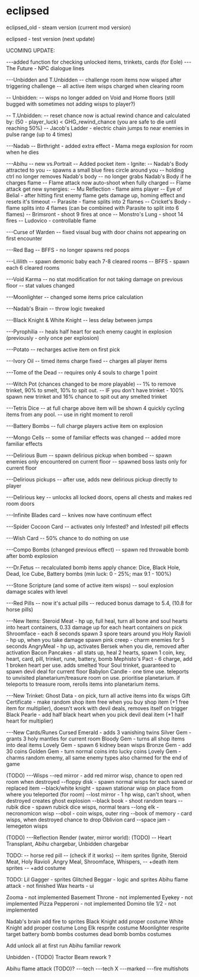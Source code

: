 # eclipsed

eclipsed_old - steam version (current mod version)

eclipsed - test version (next update)


UCOMING UPDATE:

---added function for checking unlocked items, trinkets, cards (for Eole)
---The Future - NPC dialogue lines

---Unbidden and T.Unbidden
-- challenge room items now wisped after triggering challenge
-- all active item wisps charged when clearing room

-- Unbidden:
-- wisps no longer added on Void and Home floors (still bugged with sometimes not adding wisps to player?)

-- T.Unbidden:
-- reset chance now is actual rewind chance and calculated by: (50 - player_luck) < GHG_rewind_chance (you are safe to die until reaching 50%)
-- Jacob's Ladder - electric chain jumps to near enemies in pulse range (up to 4 times)

---Nadab
-- Birthright - added extra effect - Mama mega explosion for room when he dies

---Abihu
-- new vs.Portrait
-- Added pocket item - Ignite:
--		Nadab's Body attracted to you
--		spawns a small blue fires circle around you
-- holding ctrl no longer removes Nadab's body
-- no longer grabs Nadab's Body if he charges flame
-- Flame attack now auto-shoot when fully charged
-- Flame attack get new synergies:
-- Mu Reflection - flame aims player
-- Eye of Belial - after hitting first enemy flame gets damage up, homing effect and resets it's timeout
-- Parasite - flame splits into 2 flames
-- Cricket's Body - flame splits into 4 flames (can be combined with Parasite to split into 6 flames)
-- Brimsront - shoot 9 fires at once
-- Monstro's Lung - shoot 14 fires
-- Ludovico - controllable flame

---Curse of Warden
-- fixed visual bug with door chains not appearing on first encounter

---Red Bag
-- BFFS - no longer spawns red poops

---Lililith
-- spawn demonic baby each 7-8 cleared rooms
-- BFFS - spawn each 6 cleared rooms

---Void Karma
-- no stat modification for not taking damage on previous floor
-- stat values changed

---Moonlighter
-- changed some items price calculation

---Nadab's Brain
-- throw logic tweaked

---Black Knight & White Knight
-- less delay between jumps

---Pyrophilia
-- heals half heart for each enemy caught in explosion (previously - only once per explosion)

---Potato
-- recharges active item on first pick

---Ivory Oil
-- timed items charge fixed
-- charges all player items

---Tome of the Dead
-- requires only 4 souls to charge 1 point

---Witch Pot (chances changed to be more playable)
-- 1% to remove trinket, 90% to smelt, 10% to spit out.
-- IF you don't have trinket - 100% spawn new trinket and 16% chance to spit out any smelted trinket

---Tetris Dice
-- at full charge above item will be shown 4 quickly cycling items from any pool.
-- use in right moment to reroll

---Battery Bombs
-- full charge players active item on explosion

---Mongo Cells
-- some of familiar effects was changed
-- added more familiar effects

---Delirious Bum
-- spawn delirious pickup when bombed
-- spawn enemies only encountered on current floor
-- spawned boss lasts only for current floor

---Delirious pickups
-- after use, adds new delirious pickup directly to player

---Delirious key
-- unlocks all locked doors, opens all chests and makes red room doors

---Infinite Blades card
-- knives now have continuum effect

---Spider Cocoon Card
-- activates only Infested? and Infested! pill effects

---Wish Card
-- 50% chance to do nothing on use

---Compo Bombs (changed previous effect)
-- spawn red throwable bomb after bomb explosion

---Dr.Fetus
-- recalculated bomb items apply chance: Dice, Black Hole, Dead, Ice Cube, Battery bombs (min luck: 0 - 25%; max 9.1 - 100%)

---Stone Scripture (and some of active item wisps)
-- soul explosion damage scales with level

---Red Pills
-- now it's actual pills
-- reduced bonus damage to 5.4, (10.8 for horse pills)

---New Items:
Steroid Meat - hp up, full heal, turn all bone and soul hearts into heart containers, 0.33 damage up for each heart containers on pick
Shroomface - each 8 seconds spawn 3 spore tears around you
Holy Ravioli - hp up, when you take damage spawn pink creep - charm enemies for 5 seconds
AngryMeal - hp up, activates Bersek when you die, removed after activation
Bacon Pancakes - all stats up, heal 2 hearts, spawn 1 coin, key, heart, card, pill, trinket, rune, battery, bomb
Mephisto's Pact - 6 charge, add 1 broken heart per use. adds smelted Your Soul trinket, guaranteed to spawn devil deal for current floor
Babylon Candle - one time use. teleports to unvisited planetarium/treasure room on use. prioritise planetarium. if teleports to treasure room, rerolls items into planetarium items.


---New Trinket:
Ghost Data - on pick, turn all active items into 6x wisps
Gift Certificate - make random shop item free when you buy shop item (+1 free item for multiplier), doesn't work with devil deals, removes itself on trigger
Black Pearle - add half black heart when you pick devil deal item (+1 half heart for multiplier)

---New Cards/Runes
Cursed Emerald - adds 3 vanishing twins
Silver Gem - grants 3 holy mantles for current room
Bloody Gem - turns all shop items into deal items
Lovely Gem - spawn 6 kidney bean wisps
Bronze Gem - add 30 coins
Golden Gem - turn normal coins into lucky coins
Lovely Gem - charms random enemy, all same enemy types also charmed for the end of game


(TODO)
---Wisps
--red mirror - add red mirror wisp,  chance to open red room when destroyed
--floppy disk - spawn normal wisps for each saved or replaced item
--black/white knight - spawn stationar wisp on place from where you teleported (for room)
--lost mirror - 1 hp wisp, can't shoot, when destroyed creates ghost explosion
--black book - shoot random tears
--rubik dice - spawn rubick dice wisps, normal tears
--long elk - necronomicon wisp
--obol - coin wisps, outer ring
--book of memory - card wisps, when destroyed chance to drop Oblivion card
--space jam - lemegeton wisps

(TODO)
---Reflection Render (water, mirror world): (TODO)
-- Heart Transplant, Abihu chargebar, Unbidden chargebar

TODO:
-- horse red pill				-- (check if it works)
-- item sprites (Ignite, Steroid Meat, Holy Ravioli ,Angry Meal, Shroomface, Whispers,
-- +death item sprites
-- +add costume


TODO:
Lil Gagger - sprites
Glitched Beggar - logic and sprites
Abihu flame attack - not finished
Wax hearts - ui

Zooma			- not implemented
Basement Throne	- not implemented
Eyekey			- not implemented
Pizza Pepperoni - not implemented
Domino tile 1/2 - not implemented

Nadab's brain	add fire to sprites
Black Knight	add proper costume
White Knight	add proper costume
Long Elk		resprite costume
Moonlighter		resprite target
battery bomb 	bombs costumes
dead bomb		bombs costumes

Add unlock all at first run
Abihu familiar rework

Unbidden - (TODO)
Tractor Beam rework ?

Abihu flame attack (TODO)?
---tech
---tech X
---marked
---fire multishots
